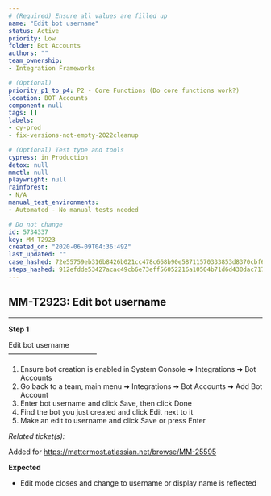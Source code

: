 ```yaml
---
# (Required) Ensure all values are filled up
name: "Edit bot username"
status: Active
priority: Low
folder: Bot Accounts
authors: ""
team_ownership: 
- Integration Frameworks

# (Optional)
priority_p1_to_p4: P2 - Core Functions (Do core functions work?)
location: BOT Accounts
component: null
tags: []
labels: 
- cy-prod
- fix-versions-not-empty-2022cleanup

# (Optional) Test type and tools
cypress: in Production
detox: null
mmctl: null
playwright: null
rainforest: 
- N/A
manual_test_environments: 
- Automated - No manual tests needed

# Do not change
id: 5734337
key: MM-T2923
created_on: "2020-06-09T04:36:49Z"
last_updated: ""
case_hashed: 72e55759eb316b8426b021cc478c668b90e58711570333853d8370cbf61e29ce419daa77aea80b4015990fd3690c3b5d
steps_hashed: 912efdde53427acac49cb6e73eff56052216a10504b71d6d430dac717bedaae62336a75bd6eeda774e8795079377deac
---
```


<!-- (Auto-generated) Based on frontmatter's "key" and "name" -->

## MM-T2923: Edit bot username

---

**Step 1**

Edit bot username\
–––––––––––––––––––––––––

1. Ensure bot creation is enabled in System Console ➜ Integrations ➜ Bot Accounts
2. Go back to a team, main menu ➜ Integrations ➜ Bot Accounts ➜ Add Bot Account
3. Enter bot username and click Save, then click Done
4. Find the bot you just created and click Edit next to it
5. Make an edit to username and click Save or press Enter

_Related ticket(s):_

Added for <https://mattermost.atlassian.net/browse/MM-25595>

**Expected**

- Edit mode closes and change to username or display name is reflected
